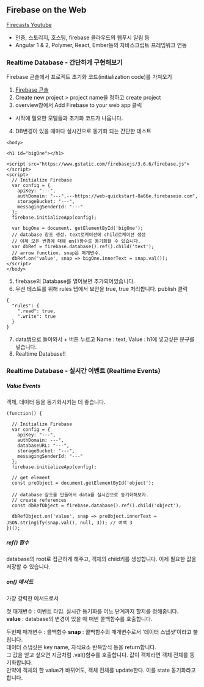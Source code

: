 ## Firebase on the Web
[Firecasts Youtube](https://www.youtube.com/playlist?list=PLl-K7zZEsYLmnJ_FpMOZgyg6XcIGBu2OX)

- 인증, 스토리지, 호스팅, firebase 클라우드의 웹푸시 알림 등 
- Angular 1 & 2, Polymer, React, Ember등의 자바스크립트 프레임워크 연동

### Realtime Database - 간단하게 구현해보기 

Firebase 콘솔에서 프로젝트 초기화 코드(initialization code)를 가져오기 

1) [Firebase 콘솔](https://console.firebase.google.com) <br>
2) Create new project > project name을 정하고 create project<br>
3) overview창에서 Add Firebase to your web app 클릭 <br>
 - 시작에 필요한 모델들과 초기화 코드가 나옵니다. 

4) DB변경이 있을 때마다 실시간으로 동기화 되는 간단한 테스트
```
<body>
  
<h1 id="bigOne"></h1>

<script src="https://www.gstatic.com/firebasejs/3.6.6/firebase.js"></script>
<script>
  // Initialize Firebase
  var config = {
    apiKey: "---",
    authDomain: "---",---https://web-quickstart-8a66e.firebaseio.com",
    storageBucket: "---",
    messagingSenderId: "---"
  };
  firebase.initializeApp(config);

  var bigOne = document. getElementById('bigOne');
  // database 참조 생성. text로케이션에 child로케이션 생성 
  // 이제 모든 변경에 대해 on()함수로 동기화할 수 있습니다. 
  var dbRef = firebase.database().ref().child('text');
  // arrow function. snap은 매개변수.
  dbRef.on('value', snap => bigOne.innerText = snap.val());
</script>
</body>
```

5) firebase의 Database를 열어보면 추가되어있습니다. <br>
6) 우선 테스트를 위해 rules 탭에서 보안을 true, true 처리합니다. publish 클릭 
```
{
  "rules": {
    ".read": true,
    ".write": true
  }
}
```

7) data탭으로 돌아와서 + 버튼 누르고 Name : text, Value : h1에 넣고싶은 문구를 넣습니다. 
8) Realtime Database!! 

### Realtime Database - 실시간 이벤트 (Realtime Events)

##### Value Events
객체, 데이터 등을 동기화시키는 데 좋습니다. 

```
(function() {

  // Initialize Firebase
  var config = {
    apiKey: "---",
    authDomain: ---",
    databaseURL: "---",
    storageBucket: "---",
    messagingSenderId: "---"
  };
  firebase.initializeApp(config);

  // get element
  const preObject = document.getElementById('object');

  // database 참조를 만들어서 data를 실시간으로 동기화해보자.
  // create references 
  const dbRefObject = firebase.database().ref().child('object');

  dbRefObject.on('value', snap => preObject.innerText = JSON.stringify(snap.val(), null, 3)); // 여백 3 
})();
```

##### ref() 함수 
database의 root로 접근하게 해주고, 객체의 child키를 생성합니다. 이제 필요한 값을 저장할 수 있습니다. 

##### on() 메서드 
가장 강력한 메서드로서 

첫 매개변수 : 이벤트 타입. 실시간 동기화를 어느 단계까지 할지를 정해줍니다. <br>
**value** : database의 변경이 있을 때 매번 콜백함수를 호출합니다.

두번째 매개변수 : 콜백함수
**snap** : 콜백함수의 매개변수로서 '데이터 스냅샷'이라고 불립니다. <br>
데이터 스냅샷은 key name, 자식요소 반복방식 등을 return합니다. <br>
그 값을 얻고 싶으면 지금처럼 .val()함수를 호출합니다. 값이 객체라면 객체 전체를 동기화합니다. <br>
만약에 객체의 한 value가 바뀌어도, 객체 전체를 update한다. 이를 state 동기화라고 합니다.